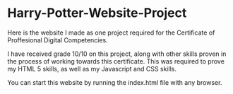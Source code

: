 # Harry-Potter-Website-Project
Here is the website I made as one project required for the Certificate of Proffesional Digital Competencies.

I have received grade 10/10 on this project, along with other skills proven in the process of working towards this certificate. This was required to prove my HTML 5 skills, as well as my Javascript and CSS skills.


You can start this website by running the index.html file with any browser.
